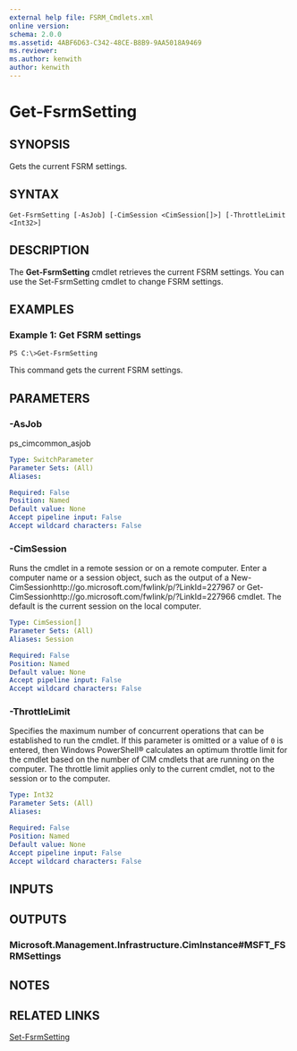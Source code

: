 ```yaml
---
external help file: FSRM_Cmdlets.xml
online version: 
schema: 2.0.0
ms.assetid: 4ABF6D63-C342-48CE-B8B9-9AA5018A9469
ms.reviewer:
ms.author: kenwith
author: kenwith
---
```


# Get-FsrmSetting

## SYNOPSIS
Gets the current FSRM settings.

## SYNTAX

```
Get-FsrmSetting [-AsJob] [-CimSession <CimSession[]>] [-ThrottleLimit <Int32>]
```

## DESCRIPTION
The **Get-FsrmSetting** cmdlet retrieves the current FSRM settings.
You can use the Set-FsrmSetting cmdlet to change FSRM settings.

## EXAMPLES

### Example 1: Get FSRM settings
```
PS C:\>Get-FsrmSetting
```

This command gets the current FSRM settings.

## PARAMETERS

### -AsJob
ps_cimcommon_asjob

```yaml
Type: SwitchParameter
Parameter Sets: (All)
Aliases: 

Required: False
Position: Named
Default value: None
Accept pipeline input: False
Accept wildcard characters: False
```

### -CimSession
Runs the cmdlet in a remote session or on a remote computer.
Enter a computer name or a session object, such as the output of a New-CimSessionhttp://go.microsoft.com/fwlink/p/?LinkId=227967 or Get-CimSessionhttp://go.microsoft.com/fwlink/p/?LinkId=227966 cmdlet.
The default is the current session on the local computer.

```yaml
Type: CimSession[]
Parameter Sets: (All)
Aliases: Session

Required: False
Position: Named
Default value: None
Accept pipeline input: False
Accept wildcard characters: False
```

### -ThrottleLimit
Specifies the maximum number of concurrent operations that can be established to run the cmdlet.
If this parameter is omitted or a value of `0` is entered, then Windows PowerShell® calculates an optimum throttle limit for the cmdlet based on the number of CIM cmdlets that are running on the computer.
The throttle limit applies only to the current cmdlet, not to the session or to the computer.

```yaml
Type: Int32
Parameter Sets: (All)
Aliases: 

Required: False
Position: Named
Default value: None
Accept pipeline input: False
Accept wildcard characters: False
```

## INPUTS

## OUTPUTS

### Microsoft.Management.Infrastructure.CimInstance#MSFT_FSRMSettings

## NOTES

## RELATED LINKS

[Set-FsrmSetting](./Set-FsrmSetting.md)

